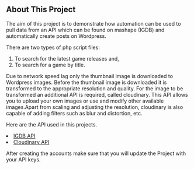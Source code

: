 <h2> About This Project </h2>

The aim of this project is to demonstrate how automation can be used to pull data from an API which can be found on mashape (IGDB) and automatically create posts on Wordpress.

There are two types of php script files:
<ol>
<li> To search for the latest game releases and,</li>
<li> To search for a game by title.</li>
</ol>
Due to network speed lag only the thumbnail image is downloaded to Wordpress images. Before the thumbnail image is downloaded it is transformed to the appropriate resolution and quality.
For the image to be transformed an additional API is required, called cloudinary. This API allows you to upload your own images or use and modify other available images.Apart from scaling and adjusting the resolution, cloudinary is also capable of adding filters such as blur and distortion, etc.

Here are the API used in this projects.

<li><a href="https://market.mashape.com/igdbcom/internet-game-database/">IGDB API</a></li>
<li><a href="https://cloudinary.com/">Cloudinary API</a></li>


After creating the accounts make sure that you will update the Project with your API keys.
